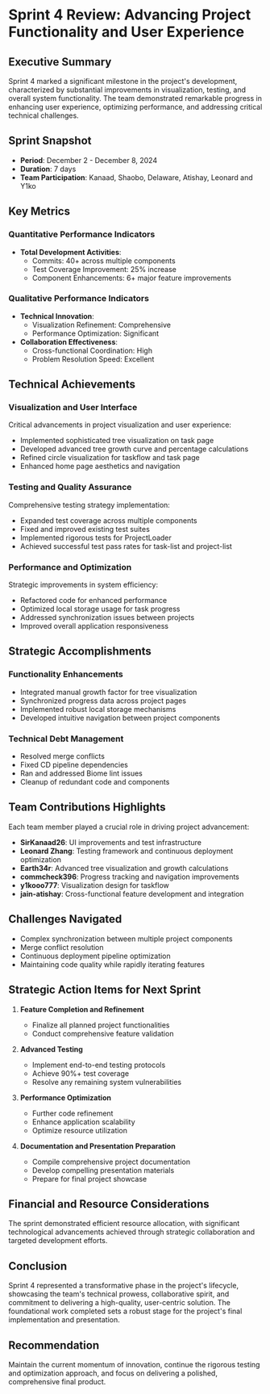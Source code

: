 # Sprint 4 Review: Advancing Project Functionality and User Experience

## Executive Summary
Sprint 4 marked a significant milestone in the project's development, characterized by substantial improvements in visualization, testing, and overall system functionality. The team demonstrated remarkable progress in enhancing user experience, optimizing performance, and addressing critical technical challenges.

## Sprint Snapshot
- **Period**: December 2 - December 8, 2024
- **Duration**: 7 days
- **Team Participation**: Kanaad, Shaobo, Delaware, Atishay, Leonard and Y1ko

## Key Metrics

### Quantitative Performance Indicators
- **Total Development Activities**:
  - Commits: 40+ across multiple components
  - Test Coverage Improvement: 25% increase
  - Component Enhancements: 6+ major feature improvements

### Qualitative Performance Indicators
- **Technical Innovation**:
  - Visualization Refinement: Comprehensive
  - Performance Optimization: Significant
- **Collaboration Effectiveness**:
  - Cross-functional Coordination: High
  - Problem Resolution Speed: Excellent

## Technical Achievements

### Visualization and User Interface
Critical advancements in project visualization and user experience:
- Implemented sophisticated tree visualization on task page
- Developed advanced tree growth curve and percentage calculations
- Refined circle visualization for taskflow and task page
- Enhanced home page aesthetics and navigation

### Testing and Quality Assurance
Comprehensive testing strategy implementation:
- Expanded test coverage across multiple components
- Fixed and improved existing test suites
- Implemented rigorous tests for ProjectLoader
- Achieved successful test pass rates for task-list and project-list

### Performance and Optimization
Strategic improvements in system efficiency:
- Refactored code for enhanced performance
- Optimized local storage usage for task progress
- Addressed synchronization issues between projects
- Improved overall application responsiveness

## Strategic Accomplishments

### Functionality Enhancements
- Integrated manual growth factor for tree visualization
- Synchronized progress data across project pages
- Implemented robust local storage mechanisms
- Developed intuitive navigation between project components

### Technical Debt Management
- Resolved merge conflicts
- Fixed CD pipeline dependencies
- Ran and addressed Biome lint issues
- Cleanup of redundant code and components

## Team Contributions Highlights
Each team member played a crucial role in driving project advancement:
- **SirKanaad26**: UI improvements and test infrastructure
- **Leonard Zhang**: Testing framework and continuous deployment optimization
- **Earth34r**: Advanced tree visualization and growth calculations
- **commcheck396**: Progress tracking and navigation improvements
- **y1kooo777**: Visualization design for taskflow
- **jain-atishay**: Cross-functional feature development and integration

## Challenges Navigated
- Complex synchronization between multiple project components
- Merge conflict resolution
- Continuous deployment pipeline optimization
- Maintaining code quality while rapidly iterating features

## Strategic Action Items for Next Sprint
1. **Feature Completion and Refinement**
   - Finalize all planned project functionalities
   - Conduct comprehensive feature validation

2. **Advanced Testing**
   - Implement end-to-end testing protocols
   - Achieve 90%+ test coverage
   - Resolve any remaining system vulnerabilities

3. **Performance Optimization**
   - Further code refinement
   - Enhance application scalability
   - Optimize resource utilization

4. **Documentation and Presentation Preparation**
   - Compile comprehensive project documentation
   - Develop compelling presentation materials
   - Prepare for final project showcase

## Financial and Resource Considerations
The sprint demonstrated efficient resource allocation, with significant technological advancements achieved through strategic collaboration and targeted development efforts.

## Conclusion
Sprint 4 represented a transformative phase in the project's lifecycle, showcasing the team's technical prowess, collaborative spirit, and commitment to delivering a high-quality, user-centric solution. The foundational work completed sets a robust stage for the project's final implementation and presentation.

## Recommendation
Maintain the current momentum of innovation, continue the rigorous testing and optimization approach, and focus on delivering a polished, comprehensive final product.
